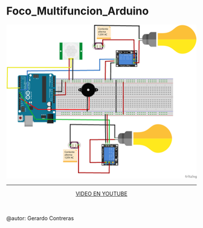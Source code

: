 # Foco_Multifuncion_Arduino

<center>
<img src="Diagrama de conexion Foco.png">
<hr>
 

<a href="https://www.youtube.com/" target="_blank">
  VIDEO EN YOUTUBE
</a>
  
</center>

<br /><br />
@autor: Gerardo Contreras

